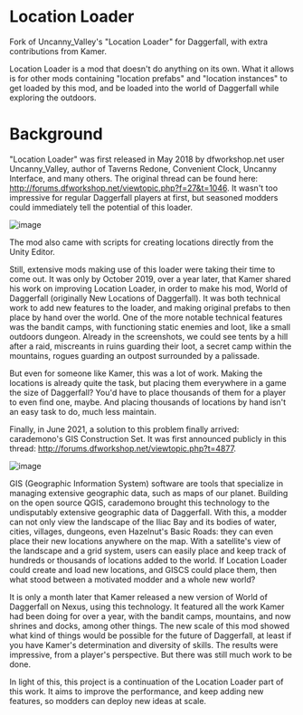# Location Loader
Fork of Uncanny_Valley's "Location Loader" for Daggerfall, with extra contributions from Kamer.

Location Loader is a mod that doesn't do anything on its own. What it allows is for other mods containing "location prefabs" and "location instances" to get loaded by this mod, and be loaded into the world of Daggerfall while exploring the outdoors.

# Background

"Location Loader" was first released in May 2018 by dfworkshop.net user Uncanny_Valley, author of Taverns Redone, Convenient Clock, Uncanny Interface, and many others. The original thread can be found here: http://forums.dfworkshop.net/viewtopic.php?f=27&t=1046. It wasn't too impressive for regular Daggerfall players at first, but seasoned modders could immediately tell the potential of this loader.  

![image](https://user-images.githubusercontent.com/5789925/140196140-101ba8dc-29a7-445f-ae2f-fd65c1fe76db.png)

The mod also came with scripts for creating locations directly from the Unity Editor. 

Still, extensive mods making use of this loader were taking their time to come out. It was only by October 2019, over a year later, that Kamer shared his work on improving Location Loader, in order to make his mod, World of Daggerfall (originally New Locations of Daggerfall). It was both technical work to add new features to the loader, and making original prefabs to then place by hand over the world. One of the more notable technical features was the bandit camps, with functioning static enemies and loot, like a small outdoors dungeon. Already in the screenshots, we could see tents by a hill after a raid, miscreants in ruins guarding their loot, a secret camp within the mountains, rogues guarding an outpost surrounded by a palissade. 

But even for someone like Kamer, this was a lot of work. Making the locations is already quite the task, but placing them everywhere in a game the size of Daggerfall? You'd have to place thousands of them for a player to even find one, maybe. And placing thousands of locations by hand isn't an easy task to do, much less maintain.

Finally, in June 2021, a solution to this problem finally arrived: carademono's GIS Construction Set. It was first announced publicly in this thread: http://forums.dfworkshop.net/viewtopic.php?t=4877. 

![image](https://user-images.githubusercontent.com/5789925/140239072-0ea9b1a0-3f0b-4f2b-befa-43412a3eb3f3.png)

GIS (Geographic Information System) software are tools that specialize in managing extensive geographic data, such as maps of our planet. Building on the open source QGIS, carademono brought this technology to the undisputably extensive geographic data of Daggerfall. With this, a modder can not only view the landscape of the Iliac Bay and its bodies of water, cities, villages, dungeons, even Hazelnut's Basic Roads: they can even place their new locations anywhere on the map. With a satellite's view of the landscape and a grid system, users can easily place and keep track of hundreds or thousands of locations added to the world. If Location Loader could create and load new locations, and GISCS could place them, then what stood between a motivated modder and a whole new world?

It is only a month later that Kamer released a new version of World of Daggerfall on Nexus, using this technology. It featured all the work Kamer had been doing for over a year, with the bandit camps, mountains, and now shrines and docks, among other things. The new scale of this mod showed what kind of things would be possible for the future of Daggerfall, at least if you have Kamer's determination and diversity of skills. The results were impressive, from a player's perspective. But there was still much work to be done.

In light of this, this project is a continuation of the Location Loader part of this work. It aims to improve the performance, and keep adding new features, so modders can deploy new ideas at scale.
